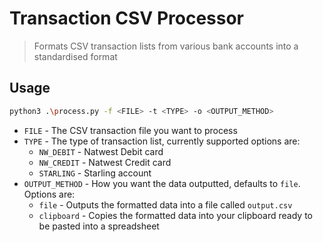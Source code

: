 # Transaction CSV Processor

> Formats CSV transaction lists from various bank accounts into a standardised format

## Usage
```sh
python3 .\process.py -f <FILE> -t <TYPE> -o <OUTPUT_METHOD>
```

* `FILE` - The CSV transaction file you want to process
* `TYPE` - The type of transaction list, currently supported options are:
  * `NW_DEBIT` - Natwest Debit card
  * `NW_CREDIT` - Natwest Credit card
  * `STARLING` - Starling account
* `OUTPUT_METHOD` - How you want the data outputted, defaults to `file`. Options are:
  * `file` - Outputs the formatted data into a file called `output.csv`
  * `clipboard` - Copies the formatted data into your clipboard ready to be pasted into a spreadsheet
